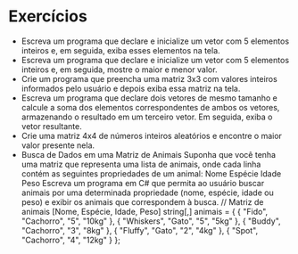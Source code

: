 
# Exercícios
- Escreva um programa que declare e inicialize um vetor com 5 elementos inteiros e, em seguida, exiba esses elementos na tela.
- Escreva um programa que declare e inicialize um vetor com 5 elementos inteiros e, em seguida, mostre o maior e menor valor.
- Crie um programa que preencha uma matriz 3x3 com valores inteiros informados pelo usuário e depois exiba essa matriz na tela.
- Escreva um programa que declare dois vetores de mesmo tamanho e calcule a soma dos elementos correspondentes de ambos os vetores, armazenando o resultado em um terceiro vetor. Em seguida, exiba o vetor resultante.
- Crie uma matriz 4x4 de números inteiros aleatórios e encontre o maior valor presente nela.
- Busca de Dados em uma Matriz de Animais
  Suponha que você tenha uma matriz que representa uma lista de animais, onde cada linha contém as seguintes propriedades de um animal:
    Nome
    Espécie
    Idade
    Peso
  Escreva um programa em C# que permita ao usuário buscar animais por uma determinada propriedade (nome, espécie, idade ou peso) e exibir os animais que correspondem à busca.
  // Matriz de animais [Nome, Espécie, Idade, Peso]
        string[,] animais = {
            { "Fido", "Cachorro", "5", "10kg" },
            { "Whiskers", "Gato", "5", "5kg" },
            { "Buddy", "Cachorro", "3", "8kg" },
            { "Fluffy", "Gato", "2", "4kg" },
            { "Spot", "Cachorro", "4", "12kg" }
        };
